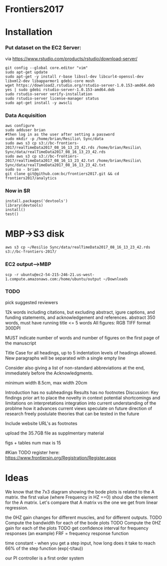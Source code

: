 # Frontiers2017

# Installation

### Put dataset on the EC2 Server:
via https://www.rstudio.com/products/rstudio/download-server/
```
git config --global core.editor "vim"
sudo apt-get update
sudo apt-get -y install r-base libssl-dev libcurl4-openssl-dev libxml2-dev libapparmor1 gdebi-core mosh
wget https://download2.rstudio.org/rstudio-server-1.0.153-amd64.deb
yes | sudo gdebi rstudio-server-1.0.153-amd64.deb
sudo rstudio-server verify-installation
sudo rstudio-server license-manager status
sudo apt-get install -y awscli
```

### Data Acquisition
```
aws configure
sudo adduser brian
#then log in as the user after setting a password
sudo mkdir -p /home/brian/Resilio\ Sync/data
sudo aws s3 cp s3://bc-frontiers-2017/realTimeData2017_08_16_13_23_42.rds /home/brian/Resilio\ Sync/data/realTimeData2017_08_16_13_23_42.rds
sudo aws s3 cp s3://bc-frontiers-2017/realTimeData2017_08_16_13_23_42.txt /home/brian/Resilio\ Sync/data/realTimeData2017_08_16_13_23_42.txt
sudo su - brian
git clone git@github.com:bc/frontiers2017.git && cd frontiers2017/analytics
```

### Now in $R
```
install.packages('devtools')
library(devtools)
install()
test()
```

# MBP->S3 disk
```
aws s3 cp ~/Resilio Sync/data/realTimeData2017_08_16_13_23_42.rds s3://bc-frontiers-2017/
```



### EC2 output-->MBP
```
scp -r ubuntu@ec2-54-215-246-21.us-west-1.compute.amazonaws.com:/home/ubuntu/output ~/Downloads
```
### TODO
pick suggested reviewers

12k words including citations, but excluding abstract, igure captions, and funding statements, and acknowledgement and references. abstract 350 words, must have running title <= 5 words
All figures:
RGB TIFF format
300DPI


MUST indicate number of words and number of figures on the first page of the manuscript

Title Case for all headings, up to 5 indentation levels of headings allowed.
New paragraphs will be separated with a single empty line

Consider also giving a list of non-standard abbreviations at the end, immediately before the Acknowledgments.

minimum width 8.5cm, max width 20cm

Introduction has no subheadings
Results has no footnotes
Discussion:
Key findings
prior art to place the novelty in context
potential shortcomings and limitations on interpretations
integration into current understanding of the problme
how it advances current views
speculate on future direction of research
freely postulate theories that can be tested in the future

Include website URL's as footnotes

upload the 35.7GB file as supplmentary material

figs + tables num max is 15

#Kian TODO
register here:
https://www.frontiersin.org/Registration/Register.aspx


# Ideas
We know that the 7x3 diagram showing the bode plots is related to the A matrix. the first value (where Frequency in HZ ==0) shoul dbe the element for the A matrix. Let's compare that A matrix vs the one we get from linear regression.

the 0HZ gain changes for different muscles, and for different outputs.
TODO Compute the bandwidth for each of the bode plots
TODO Compute the 0HZ gain for each of the plots
TODO get confidence interval for frequency responses (an example)
FRF = frequency response function

time constant - when you get a step input, how long does it take to reach 66% of the step function (exp(-t/tau))

our PI controller is a first order system
